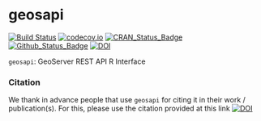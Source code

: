 **geosapi**
===========

[![Build Status](https://travis-ci.org/eblondel/geosapi.svg?branch=master)](https://travis-ci.org/eblondel/geosapi)
[![codecov.io](http://codecov.io/github/eblondel/geosapi/coverage.svg?branch=master)](http://codecov.io/github/eblondel/geosapi?branch=master)
[![CRAN_Status_Badge](http://www.r-pkg.org/badges/version/geosapi)](https://cran.r-project.org/package=geosapi)
[![Github_Status_Badge](https://img.shields.io/badge/Github-0.3--0-blue.svg)](https://github.com/eblondel/geosapi)
[![DOI](https://zenodo.org/badge/DOI/10.5281/zenodo.1184901.svg)](https://doi.org/10.5281/zenodo.1184901)

``geosapi``: GeoServer REST API R Interface

### Citation

We thank in advance people that use ``geosapi`` for citing it in their work / publication(s). For this, please use the citation provided at this link [![DOI](https://zenodo.org/badge/DOI/10.5281/zenodo.1184901.svg)](https://doi.org/10.5281/zenodo.1184901)
